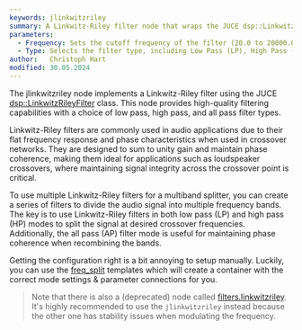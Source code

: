```yaml
---
keywords: jlinkwitzriley
summary: A Linkwitz-Riley filter node that wraps the JUCE dsp::LinkwitzRileyFilter class.
parameters:
  - Frequency: Sets the cutoff frequency of the filter (20.0 to 20000.0 Hz, default 2000.0 Hz).
  - Type: Selects the filter type, including Low Pass (LP), High Pass (HP), and All Pass (AP).
author:   Christoph Hart
modified: 30.05.2024
---
```

  
The jlinkwitzriley node implements a Linkwitz-Riley filter using the JUCE [dsp::LinkwitzRileyFilter](https://docs.juce.com/master/classdsp_1_1LinkwitzRileyFilter.html) class. This node provides high-quality filtering capabilities with a choice of low pass, high pass, and all pass filter types.

Linkwitz-Riley filters are commonly used in audio applications due to their flat frequency response and phase characteristics when used in crossover networks. They are designed to sum to unity gain and maintain phase coherence, making them ideal for applications such as loudspeaker crossovers, where maintaining signal integrity across the crossover point is critical.

To use multiple Linkwitz-Riley filters for a multiband splitter, you can create a series of filters to divide the audio signal into multiple frequency bands. The key is to use Linkwitz-Riley filters in both low pass (LP) and high pass (HP) modes to split the signal at desired crossover frequencies. Additionally, the all pass (AP) filter mode is useful for maintaining phase coherence when recombining the bands.

Getting the configuration right is a bit annoying to setup manually. Luckily, you can use the [freq_split](/scriptnode/list/template/freq_split3) templates which will create a container with the correct mode settings & parameter connections for you.

> Note that there is also a (deprecated) node called [filters.linkwitzriley](/scriptnode/list/filters/linkwitzriley). It's highly recommended to use the `jlinkwitzriley` instead because the other one has stability issues when modulating the frequency.